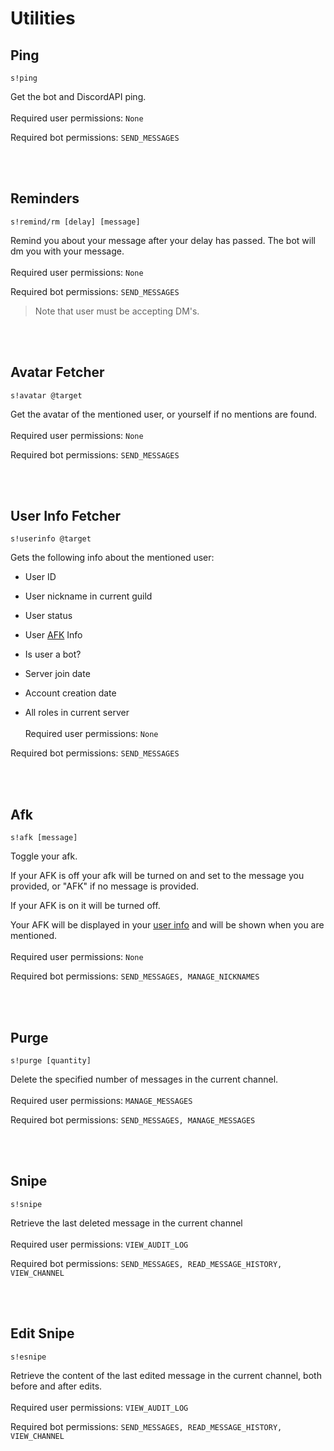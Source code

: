# Utilities

## Ping

``s!ping``

Get the bot and DiscordAPI ping.
<br/><br/>
Required user permissions: ``None``

Required bot permissions: ``SEND_MESSAGES``

<br/><br/>
## Reminders
``s!remind/rm [delay] [message]``

Remind you about your message after your delay has passed. The bot will dm you with your message.
<br/><br/>
Required user permissions: ``None``

Required bot permissions: ``SEND_MESSAGES``


> Note that user must be accepting DM's.

<br/><br/>
## Avatar Fetcher
``s!avatar @target``

Get the avatar of the mentioned user, or yourself if no mentions are found.
<br/><br/>
Required user permissions: ``None``

Required bot permissions: ``SEND_MESSAGES``

<br/><br/>
## User Info Fetcher
``s!userinfo @target``

Gets the following info about the mentioned user:

+ User ID

+ User nickname in current guild

+ User status

+ User [AFK](utilities.md#Afk) Info

+ Is user a bot?

+ Server join date

+ Account creation date

+ All roles in current server
<br/><br/>
Required user permissions: ``None``

Required bot permissions: ``SEND_MESSAGES``

<br/><br/>
## Afk

``s!afk [message]``

Toggle your afk.

If your AFK is off your afk will be turned on and set to the message you provided, or "AFK" if no message is provided.

If your AFK is on it will be turned off.

Your AFK will be displayed in your [user info](#user-info-fetcher) and will be shown when you are mentioned.
<br/><br/>
Required user permissions: ``None``

Required bot permissions: ``SEND_MESSAGES, MANAGE_NICKNAMES``

<br/><br/>
## Purge

``s!purge [quantity]``

Delete the specified number of messages in the current channel. 
<br/><br/>
Required user permissions: ``MANAGE_MESSAGES``

Required bot permissions: ``SEND_MESSAGES, MANAGE_MESSAGES``

<br/><br/>
## Snipe

``s!snipe``

Retrieve the last deleted message in the current channel
<br/><br/>
Required user permissions: ``VIEW_AUDIT_LOG``

Required bot permissions: ``SEND_MESSAGES, READ_MESSAGE_HISTORY, VIEW_CHANNEL``

<br/><br/>
## Edit Snipe

``s!esnipe``

Retrieve the content of the last edited message in the current channel, both before and after edits.
<br/><br/>
Required user permissions: ``VIEW_AUDIT_LOG``

Required bot permissions: ``SEND_MESSAGES, READ_MESSAGE_HISTORY, VIEW_CHANNEL``
